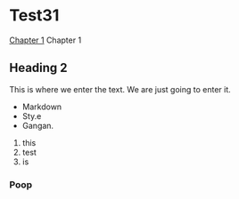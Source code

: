 # Test31

[Chapter 1](1-Chapter1.md)
Chapter 1

## Heading 2

This is where we enter the text. We are just going to enter it.

- Markdown
- Sty.e
- Gangan.

1. this
2. test
3. is

### Poop
